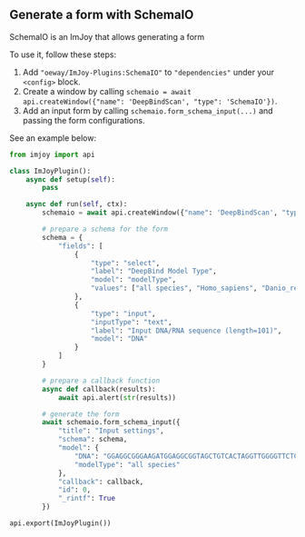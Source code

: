 ## Generate a form with SchemaIO

SchemaIO is an ImJoy that allows generating a form

To use it, follow these steps:
 1. Add `"oeway/ImJoy-Plugins:SchemaIO"` to `"dependencies"` under your `<config>` block.
 2. Create a window by calling `schemaio = await api.createWindow({"name": 'DeepBindScan', "type": 'SchemaIO'})`.
 3. Add an input form by calling `schemaio.form_schema_input(...)` and passing the form configurations.

See an example below:
<!-- ImJoyPlugin: { "type": "native-python", "dependencies":["oeway/ImJoy-Plugins:SchemaIO"],  "requirements": [], "name": "form-plugin"} -->
```python
from imjoy import api

class ImJoyPlugin():
    async def setup(self):
        pass

    async def run(self, ctx):
        schemaio = await api.createWindow({"name": 'DeepBindScan', "type": 'SchemaIO'})

        # prepare a schema for the form
        schema = {
            "fields": [
                {
                    "type": "select",
                    "label": "DeepBind Model Type",
                    "model": "modelType",
                    "values": ["all species", "Homo_sapiens", "Danio_rerio"] 
                },
                {
                    "type": "input",
                    "inputType": "text",
                    "label": "Input DNA/RNA sequence (length=101)",
                    "model": "DNA"
                }
            ]
        }

        # prepare a callback function
        async def callback(results):
            await api.alert(str(results))

        # generate the form
        await schemaio.form_schema_input({
            "title": "Input settings",
            "schema": schema,
            "model": {
                "DNA": "GGAGGCGGGAAGATGGAGGCGGTAGCTGTCACTAGGTTGGGGTTCTCC",
                "modelType": "all species"
            },
            "callback": callback,
            "id": 0,
            "_rintf": True
        })

api.export(ImJoyPlugin())
```
